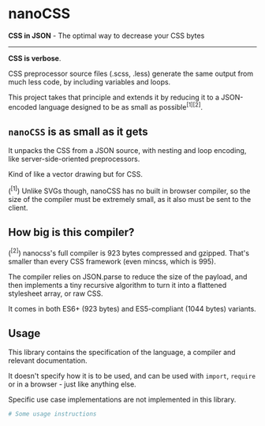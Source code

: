 # nanoCSS

**CSS in JSON** - The optimal way to decrease your CSS bytes

---

**CSS is verbose**.

CSS preprocessor source files (.scss, .less) generate the same output from much
less code, by including variables and loops.

This project takes that principle and extends it by reducing it to a
JSON-encoded language designed to be as small as possible<sup>[1][2]</sup>.

## `nanoCSS` is as small as it gets

It unpacks the CSS from a JSON source, with nesting and loop encoding,
like server-side-oriented preprocessors.

Kind of like a vector drawing but for CSS.

(<sup>[1]</sup>) Unlike SVGs though, nanoCSS has no built in browser compiler,
so the size of the compiler must be extremely small, as it also must be sent to
the client.

## How big is this compiler?

(<sup>[2]</sup>) nanocss's full compiler is 923 bytes compressed and gzipped.
That's smaller than every CSS framework (even mincss, which is 995).

The compiler relies on JSON.parse to reduce the size of the payload, and then
implements a tiny recursive algorithm to turn it into a flattened stylesheet
array, or raw CSS.

It comes in both ES6+ (923 bytes) and ES5-compliant (1044 bytes) variants.

## Usage

This library contains the specification of the language, a compiler and
relevant documentation.

It doesn't specify how it is to be used, and can be used with `import`,
`require` or in a browser - just like anything else.

Specific use case implementations are not implemented in this library.

```sh
# Some usage instructions
```
